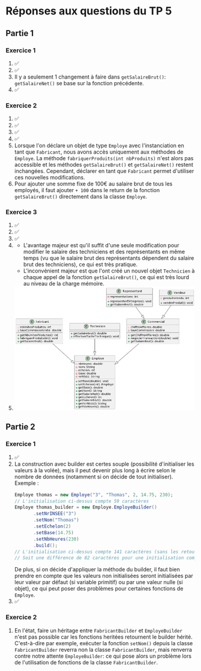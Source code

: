 # Réponses aux questions du TP 5

## Partie 1

### Exercice 1
1. ✅
2. ✅
3. Il y a seulement 1 changement à faire dans `getSalaireBrut()`: `getSalaireNet()` se base sur la fonction précédente.
4. ✅

### Exercice 2
1. ✅
2. ✅
3. ✅
4. ✅
5. Lorsque l'on déclare un objet de type `Employe` avec l'instanciation en tant que `Fabricant`, nous avons accès uniquement aux méthodes de `Employe`. La méthode `fabriquerProduits(int nbProduits)` n'est alors pas accessible et les méthodes `getSalaireBrut()` et `getSalaireNet()` restent inchangées. Cependant, déclarer en tant que `Fabricant` permet d'utiliser ces nouvelles modifications.
6. Pour ajouter une somme fixe de 100€ au salaire brut de tous les employés, il faut ajouter `+ 100` dans le return de la fonction `getSalaireBrut()` directement dans la classe `Employe`.

### Exercice 3
1. ✅
2. ✅
3. ✅
4. - L'avantage majeur est qu'il suffit d'une seule modification pour modifier le salaire des techniciens et des représentants en même temps (vu que le salaire brut des représentants dépendent du salaire brut des techniciens), ce qui est très pratique.
   - L'inconvénient majeur est que l'ont créé un nouvel objet `Technicien` à chaque appel de la fonction `getSalaireBrut()`, ce qui est très lourd au niveau de la charge mémoire.
5. ![Diagramme de classe UML](ressources/diagramme_classes_ex1.png)


## Partie 2

### Exercice 1
1. ✅
2. La construction avec builder est certes souple (possibilité d'initialiser les valeurs à la volée), mais il peut devenir plus long à écrire selon le nombre de données (notamment si on décide de tout initialiser). Exemple :
   ```java
   Employe thomas = new Employe("3", "Thomas", 2, 14.75, 230);
   // L'initialisation ci-dessus compte 59 caractères
   Employe thomas_builder = new Employe.EmployeBuilder()
          .setNrINSEE("3")
          .setNom("Thomas")
          .setEchelon(2)
          .setBase(14.75)
          .setNbHeures(230)
          .build();
   // L'initialisation ci-dessus compte 141 caractères (sans les retours à la ligne)
   // Soit une différence de 82 caractères pour une initialisation complète
   ```
   De plus, si on décide d'appliquer la méthode du builder, il faut bien prendre en compte que les valeurs non initialisées seront initialisées par leur valeur par défaut (si variable primitif) ou par une valeur nulle (si objet), ce qui peut poser des problèmes pour certaines fonctions de `Employe`.
3. ✅

### Exercice 2
1. En l'état, faire un héritage entre `FabricantBuilder` et `EmployeBuilder` n'est pas possible car les fonctions heritées retournent le builder hérité.
   C'est-à-dire par exemple, exécuter la fonction `setNom()` depuis la classe `FabricantBuilder` reverra non la classe `FabricantBuilder`, mais renverra contre notre attente `EmployeBuilder`: ce qui pose alors un problème lors de l'utilisation de fonctions de la classe `FabricantBuilder`.
